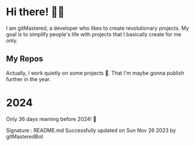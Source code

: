 
# Hi there! 🙋‍♂️
I am gitMastered, a developer who likes to create revolutionary projects.
My goal is to simplify people's life with projects that I basically create for me only.

## My Repos
Actually, I work quietly on some projects 👀. That I'm maybe gonna publish further in the year.

# 2024
Only 36 days reaming before 2024! 🙌

Signature : README.md Successfully updated on Sun Nov 26 2023 by gitMasteredBot

